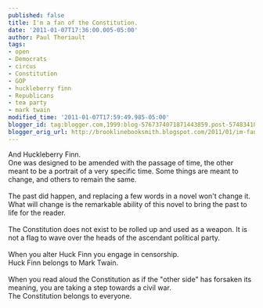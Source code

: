 ```yaml
---
published: false
title: I'm a fan of the Constitution.
date: '2011-01-07T17:36:00.005-05:00'
author: Paul Theriault
tags:
- open
- Democrats
- circus
- Constitution
- GOP
- huckleberry finn
- Republicans
- tea party
- mark twain
modified_time: '2011-01-07T17:59:49.985-05:00'
blogger_id: tag:blogger.com,1999:blog-5767374071871443859.post-5748341898215394214
blogger_orig_url: http://brooklinebooksmith.blogspot.com/2011/01/im-fan-of-constitution.html
---
```


And Huckleberry Finn.<br />One was designed to be amended with the passage of time, the other meant to be a portrait of a very specific time.  Some things are meant to change, and others to remain the same.<br /><br />The past did happen, and replacing a few words in a novel won't change it.  What will change is the remarkable ability of this novel to bring the past to life for the reader.<br /><br />The Constitution does not exist to be rolled up and used as a weapon.  It is not a flag to wave over the heads of the ascendant political party.  <br /><br />When you alter Huck Finn you engage in censorship.<br />Huck Finn belongs to Mark Twain.<br /><br />When you read aloud the Constitution as if the "other side" has forsaken its meaning, you are taking a step towards a civil war.<br />The Constitution belongs to everyone.